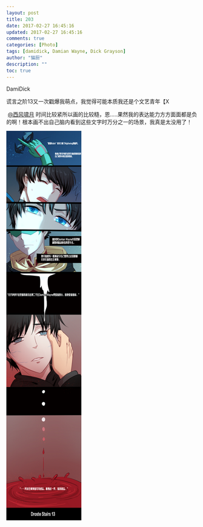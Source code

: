 ```yaml
---
layout: post
title: 203
date: 2017-02-27 16:45:16
updated: 2017-02-27 16:45:16
comments: true
categories: [Photo]
tags: [damidick, Damian Wayne, Dick Grayson]
author: "猫厨"
description: ""
toc: true
---
```


<p>DamiDick</p> 
<p>谎言之阶13又一次戳爆我萌点，我觉得可能本质我还是个文艺青年【X</p> 
<p>&nbsp;<a target="_blank" loftermentionblogid="484406819" href="http://www.lofter.com/mentionredirect.do?blogId=484406819"  >@西风啸月</a>&nbsp;时间比较紧所以画的比较糙，恩.....果然我的表达能力方方面面都是负的啊！根本画不出自己脑内看到这些文字时万分之一的场景，我真是太没用了！</p>

![](https://raw.githubusercontent.com/alicewish/meowchain247/master/img_cVZNdzJtQk9JV2NHT2dwdEgwcFZGcmVHUlpucUFkYm12NmErdUkzV0c5WXdsaVYyRCt0RWlnPT0.jpg)